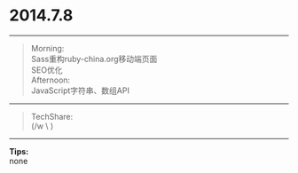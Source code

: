 # 2014.7.8
---

> Morning:<br />
	Sass重构ruby-china.org移动端页面<br />
	SEO优化<br />
  Afternoon:<br />
    JavaScript字符串、数组API

---

> TechShare:<br />
	(/w \ )

---

**Tips:**<br />
none